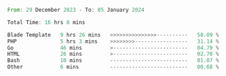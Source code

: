 
<!--START_SECTION:waka-->

```rust
From: 29 December 2023 - To: 05 January 2024

Total Time: 16 hrs 8 mins

Blade Template   9 hrs 26 mins   >>>>>>>>>>>>>>>----------   58.09 %
PHP              5 hrs 3 mins    >>>>>>>>-----------------   31.14 %
Go               46 mins         >------------------------   04.79 %
HTML             26 mins         >------------------------   02.70 %
Bash             10 mins         -------------------------   01.07 %
Other            6 mins          -------------------------   00.68 %
```

<!--END_SECTION:waka-->
<!---
Abedmuh/Abedmuh is a ✨ special ✨ repository because its `README.md` (this file) appears on your GitHub profile.
You can click the Preview link to take a look at your changes.
--->
